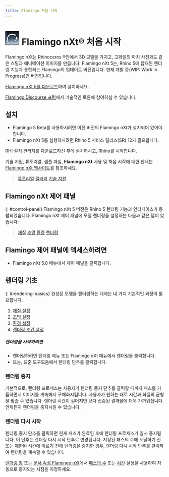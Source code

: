 ```yaml
---
title: Flamingo 처음 시작
---
```


<!-- TODO: This page mentions "Work in Progress" and "Flamingo Beta" and has to be updated once Flamingo has been released -->
# ![images/flamingotab.svg](images/flamingotab.svg) Flamingo nXt® 처음 시작
Flamingo nXt는 Rhinoceros ®안에서 3D 모델을 가지고, 고화질의 마치 사진과도 같은 스틸과 애니메이션 이미지를 만듭니다. Flamingo nXt 5는, Rhino 5에 탑재된 렌더링 기능과 통합되는 Flamingo의 업데이트 버전입니다. 현재 개발 중(WIP: Work in Progress)인 버전입니다.

[Flamingo nXt 5를 다운로드](http://www.rhino3d.com/download/flamingo/5/beta)하여 설치하세요.

[Flamingo Discourse 포럼](http://discourse.mcneel.com/c/rendering/flamingo)에서 기술적인 토론에 참여하실 수 있습니다.

## 설치

* Flamingo 5 Beta를 사용하시려면 이전 버전의 Flamingo nXt가 설치되어 있어야 합니다.
* Flamingo nXt 5를 실행하시려면 Rhino 5 서비스 릴리스(SR) 12가 필요합니다.

RHI 설치 관리자를 다운로드하신 후에 설치하시고, Rhino를 시작합니다.

기술 지원, 튜토리얼, 샘플 파일, **Flamingo nXt** 사용 및 처음 시작에 대한 안내는 [Flamingo nXt 웹사이트](http://nxt.flamingo3d.com/)를 참조하세요.

> [튜토리얼](http://nxt.flamingo3d.com/page/tutorials-and-documentation-kr)
> [갤러리](http://nxt.flamingo3d.com/photo)
> [기술 지원](http://nxt.flamingo3d.com/forum)

## Flamingo nXt 제어 패널
{: #control-panel}
Flamingo nXt 5 버전은 Rhino 5 렌더링 기능과 인터페이스가 통합되었습니다. Flamingo nXt 제어 패널에 모델 렌더링을 설정하는 다음과 같은 탭이 있습니다:

> [재질](materials-tab.html)
> [조명](lighting-tab.html)
> [환경](environment-tab.html)
> [렌더링](render-tab.html)

## Flamingo 제어 패널에 액세스하려면
* Flamingo nXt 5.0 메뉴에서 제어 패널을 클릭합니다.

## 렌더링 기초
{: #rendering-basics}
완성된 모델을 렌더링하는 데에는 네 가지 기본적인 과정이 필요합니다.

 1. [재질 설정](material-editor.html)
 1. [조명 설정](lighting-tab.html)
 1. [환경 설정](environment-tab.html)
 1. [렌더링 조건 설정](render-tab.html)

##### 렌더링을 시작하려면
* 렌더링하려면 렌더링 메뉴 또는 Flamingo nXt 메뉴에서 렌더링을 클릭합니다.
* 또는, 표준 도구모음에서 렌더링 단추를 클릭합니다.

### 렌더링 중지
기본적으로, 렌더링 프로세스는 사용자가 렌더링 중지 단추를 클릭할 때까지 패스를 거듭하면서 이미지를 계속해서 구체화시킵니다. 사용자가 원하는 대로 시간과 화질의 균형을 맞출 수 있습니다. 렌더링 시간이 길어지면 보다 집중된 결과물에 더욱 가까워집니다. 언제든지 렌더링을 중지시킬 수 있습니다.

### 렌더링 다시 시작
렌더링 중지 단추를 클릭하면 현재 패스가 완료된 후에 렌더링 프로세스가 일시 중지됩니다.
이 단추는 렌더링 다시 시작 단추로 변경됩니다. 지정된 패스의 수에 도달하기 전 또는 제한된 시간에 이르기 전에 렌더링을 중지한 경우, 렌더링 다시 시작 단추를 클릭하여 렌더링을 계속할 수 있습니다.

[렌더링 창](render-window.html) 또는 [문서 속성 Flamingo nXt](documentproperties-flamingo.html)에서 [패스의 수](render-window.html#number-of-passes) 또는 [시간](render-window.html#time) 설정을 사용하여 자동으로 중지되는 시점을 지정하세요.
